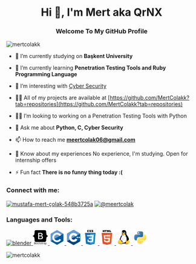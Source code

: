 <h1 align="center">Hi 👋, I'm Mert aka QrNX</h1>
<h3 align="center">Welcome To My GitHub Profile</h3>

<p align="left"> <img src="https://komarev.com/ghpvc/?username=mertcolakk&label=Profile%20views&color=0e75b6&style=flat" alt="mertcolakk" /> </p>

- 🔭 I’m currently studying on **Başkent University**

- 🌱 I’m currently learning **Penetration Testing Tools and Ruby Programming Language**

- 🤝 I’m interesting with [Cyber Security](https://tryhackme.com/p/QrNX)

- 👨‍💻 All of my projects are available at [https://github.com/MertColakk?tab=repositories](https://github.com/MertColakk?tab=repositories)

- 🧑‍💼 I’m looking to working on a Penetration Testing Tools with Python

- 💬 Ask me about **Python, C, Cyber Security**

- 📫 How to reach me **meertcolak06@gmail.com**

- 📄 Know about my experiences No experience, I'm studying. Open for internship offers

- ⚡ Fun fact **There is no funny thing today :(**

<h3 align="left">Connect with me:</h3>
<p align="left">
<a href="https://linkedin.com/in/mustafa-mert-çolak-548b3725a" target="blank"><img align="center" src="https://raw.githubusercontent.com/rahuldkjain/github-profile-readme-generator/master/src/images/icons/Social/linked-in-alt.svg" alt="mustafa-mert-çolak-548b3725a" height="30" width="40" /></a>
<a href="https://www.youtube.com/@meertcolak" target="blank"><img align="center" src="https://raw.githubusercontent.com/rahuldkjain/github-profile-readme-generator/master/src/images/icons/Social/youtube.svg" alt="@meertcolak" height="30" width="40" /></a>
</p>

<h3 align="left">Languages and Tools:</h3>
<p align="left"> <a href="https://www.blender.org/" target="_blank" rel="noreferrer"> <img src="https://download.blender.org/branding/community/blender_community_badge_white.svg" alt="blender" width="40" height="40"/> </a> <a href="https://getbootstrap.com" target="_blank" rel="noreferrer"> <img src="https://raw.githubusercontent.com/devicons/devicon/master/icons/bootstrap/bootstrap-plain-wordmark.svg" alt="bootstrap" width="40" height="40"/> </a> <a href="https://www.cprogramming.com/" target="_blank" rel="noreferrer"> <img src="https://raw.githubusercontent.com/devicons/devicon/master/icons/c/c-original.svg" alt="c" width="40" height="40"/> </a> <a href="https://www.w3schools.com/cpp/" target="_blank" rel="noreferrer"> <img src="https://raw.githubusercontent.com/devicons/devicon/master/icons/cplusplus/cplusplus-original.svg" alt="cplusplus" width="40" height="40"/> </a> <a href="https://www.w3schools.com/css/" target="_blank" rel="noreferrer"> <img src="https://raw.githubusercontent.com/devicons/devicon/master/icons/css3/css3-original-wordmark.svg" alt="css3" width="40" height="40"/> </a> <a href="https://www.w3.org/html/" target="_blank" rel="noreferrer"> <img src="https://raw.githubusercontent.com/devicons/devicon/master/icons/html5/html5-original-wordmark.svg" alt="html5" width="40" height="40"/> </a> <a href="https://www.linux.org/" target="_blank" rel="noreferrer"> <img src="https://raw.githubusercontent.com/devicons/devicon/master/icons/linux/linux-original.svg" alt="linux" width="40" height="40"/> </a> <a href="https://www.python.org" target="_blank" rel="noreferrer"> <img src="https://raw.githubusercontent.com/devicons/devicon/master/icons/python/python-original.svg" alt="python" width="40" height="40"/> </a> </p>

<p><img align="center" src="https://github-readme-stats.vercel.app/api/top-langs?username=mertcolakk&show_icons=true&locale=en&layout=compact" alt="mertcolakk" /></p>

